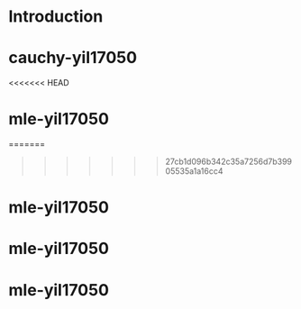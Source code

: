 # Introduction


# cauchy-yil17050
<<<<<<< HEAD
# mle-yil17050
=======

>>>>>>> 27cb1d096b342c35a7256d7b39905535a1a16cc4
# mle-yil17050
# mle-yil17050
# mle-yil17050
